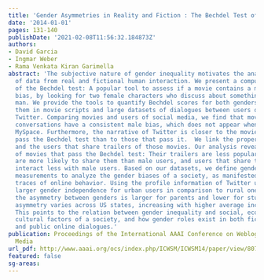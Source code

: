 ```yaml
---
title: 'Gender Asymmetries in Reality and Fiction : The Bechdel Test of Social Media'
date: '2014-01-01'
pages: 131-140
publishDate: '2021-02-08T11:56:32.184873Z'
authors:
- David Garcia
- Ingmar Weber
- Rama Venkata Kiran Garimella
abstract: 'The subjective nature of gender inequality motivates the analysis and comparison
  of data from real and fictional human interaction. We present a computational extension
  of the Bechdel test: A popular tool to assess if a movie contains a male gender
  bias, by looking for two female characters who discuss about something besides a
  man. We provide the tools to quantify Bechdel scores for both genders, and we measure
  them in movie scripts and large datasets of dialogues between users of MySpace and
  Twitter. Comparing movies and users of social media, we find that movies and Twitter
  conversations have a consistent male bias, which does not appear when analyzing
  MySpace. Furthermore, the narrative of Twitter is closer to the movies that do not
  pass the Bechdel test than to those that pass it.  We link the properties of movies
  and the users that share trailers of those movies. Our analysis reveals some particularities
  of movies that pass the Bechdel test: Their trailers are less popular, female users
  are more likely to share them than male users, and users that share them tend to
  interact less with male users. Based on our datasets, we define gender independence
  measurements to analyze the gender biases of a society, as manifested through digital
  traces of online behavior. Using the profile information of Twitter users, we find
  larger gender independence for urban users in comparison to rural ones. Additionally,
  the asymmetry between genders is larger for parents and lower for students. Gender
  asymmetry varies across US states, increasing with higher average income and latitude.
  This points to the relation between gender inequality and social, economical, and
  cultural factors of a society, and how gender roles exist in both fictional narratives
  and public online dialogues.'
publication: Proceedings of the International AAAI Conference on Weblogs and Social
  Media
url_pdf: http://www.aaai.org/ocs/index.php/ICWSM/ICWSM14/paper/view/8070
featured: false
sg-areas:
---
```

